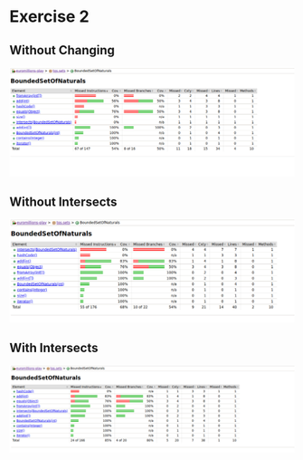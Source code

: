 # Exercise 2

## Without Changing
![Without Intersects](img/Screenshot%20from%202024-02-19%2002-46-45.png)


## Without Intersects
![With Any Change](img/Screenshot%20from%202024-02-19%2003-31-21.png)


## With Intersects
![With Intersects](img/Screenshot%20from%202024-02-19%2003-49-27.png)